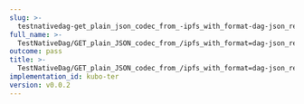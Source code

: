 ```yaml
---
slug: >-
  testnativedag-get_plain_json_codec_from_-ipfs_with_format-dag-json_returns_the_same_payload_as_the_raw_block
full_name: >-
  TestNativeDag/GET_plain_JSON_codec_from_/ipfs_with_format=dag-json_returns_the_same_payload_as_the_raw_block
outcome: pass
title: >-
  TestNativeDag/GET_plain_JSON_codec_from_/ipfs_with_format=dag-json_returns_the_same_payload_as_the_raw_block
implementation_id: kubo-ter
version: v0.0.2
---
```


